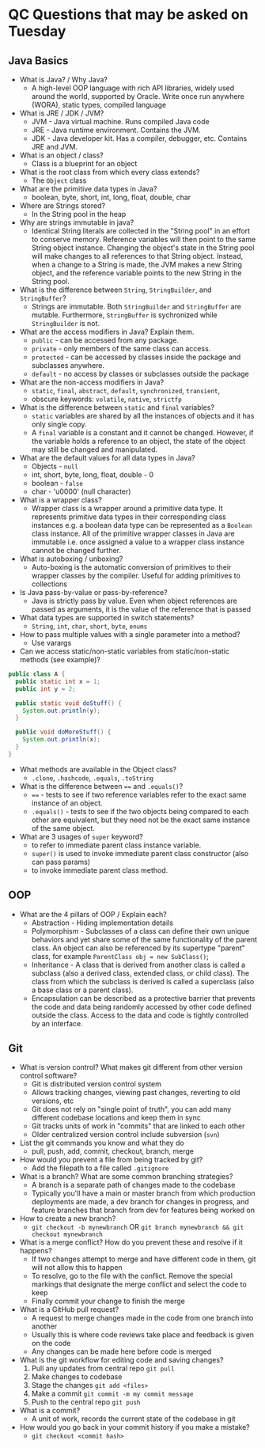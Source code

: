 # QC Questions that may be asked on Tuesday

## Java Basics
* What is Java? / Why Java?
  * A high-level OOP language with rich API libraries, widely used around the world, supported by Oracle. Write once run anywhere (WORA), static types, compiled language
* What is JRE / JDK / JVM?
  * JVM - Java virtual machine. Runs compiled Java code
  * JRE - Java runtime environment. Contains the JVM.
  * JDK - Java developer kit. Has a compiler, debugger, etc. Contains JRE and JVM.
* What is an object / class?
  * Class is a blueprint for an object
* What is the root class from which every class extends?
  * The `Object` class
* What are the primitive data types in Java?
  * boolean, byte, short, int, long, float, double, char
* Where are Strings stored?
  * In the String pool in the heap
* Why are strings immutable in java?
  * Identical String literals are collected in the "String pool" in an effort to conserve memory. Reference variables will then point to the same String object instance. Changing the object's state in the String pool will make changes to all references to that String object. Instead, when a change to a String is made, the JVM makes a new String object, and the reference variable points to the new String in the String pool.
* What is the difference between `String`, `StringBuilder`, and `StringBuffer`?
  * Strings are immutable.  Both `StringBuilder` and `StringBuffer` are mutable.  Furthermore, `StringBuffer` is sychronized while `StringBuilder` is not.
* What are the access modifiers in Java? Explain them.
  * `public`  - can be accessed from any package.
  * `private` - only members of the same class can access.
  * `protected` - can be accessed by classes inside the package and subclasses anywhere.
  * `default` - no access by classes or subclasses outside the package
* What are the non-access modifiers in Java?
  * `static`, `final`, `abstract`, `default`, `synchronized`, `transient`, 
  * obscure keywords: `volatile`, `native`, `strictfp`
* What is the difference between `static` and `final` variables?
  * `static` variables are shared by all the instances of objects and it has only single copy. 
  * A `final` variable is a constant and it cannot be changed. However, if the variable holds a reference to an object, the state of the object may still be changed and manipulated.
* What are the default values for all data types in Java?
  * Objects - `null`
  * int, short, byte, long, float, double - 0
  * boolean - `false`
  * char - 'u0000' (null character)
* What is a wrapper class?
  * Wrapper class is a wrapper around a primitive data type. It represents primitive data types in their corresponding class instances e.g. a boolean data type can be represented as a `Boolean` class instance. All of the primitive wrapper classes in Java are immutable i.e. once assigned a value to a wrapper class instance cannot be changed further.
* What is autoboxing / unboxing?
  * Auto-boxing is the automatic conversion of primitives to their wrapper classes by the compiler. Useful for adding primitives to collections
* Is Java pass-by-value or pass-by-reference?
  * Java is strictly pass by value. Even when object references are passed as arguments, it is the value of the reference that is passed
* What data types are supported in switch statements?
  * `String`, `int`, `char`, `short`, `byte`, `enums`
* How to pass multiple values with a single parameter into a method?
  * Use varargs
* Can we access static/non-static variables from static/non-static methods (see example)?
```java
public class A {
  public static int x = 1;
  public int y = 2;

  public static void doStuff() {
    System.out.println(y);
  }

  public void doMoreStuff() {
    System.out.println(x);
  }
}
```
* What methods are available in the Object class?
  * `.clone`, `.hashcode`, `.equals`, `.toString`
* What is the difference between `==` and `.equals()`?
  * `==` -  tests to see if two reference variables refer to the exact same instance of an object.
  * `.equals()` - tests to see if the two objects being compared to each other are equivalent, but they need not be the exact same instance of the same object.
* What are 3 usages of `super` keyword?
  * to refer to immediate parent class instance variable.
  * `super()` is used to invoke immediate parent class constructor (also can pass params)
  * to invoke immediate parent class method.
  
## OOP
* What are the 4 pillars of OOP / Explain each?
  * Abstraction - Hiding implementation details
  * Polymorphism - Subclasses of a class can define their own unique behaviors and yet share some of the same functionality of the parent class. An object can also be referenced by its supertype "parent" class, for example `ParentClass obj = new SubClass()`;
  * Inheritance - A class that is derived from another class is called a subclass (also a derived class, extended class, or child class). The class from which the subclass is derived is called a superclass (also a base class or a parent class).
  * Encapsulation can be described as a protective barrier that prevents the code and data being randomly accessed by other code defined outside the class. Access to the data and code is tightly controlled by an interface.

## Git

* What is version control? What makes git different from other version control software?
  * Git is distributed version control system
  * Allows tracking changes, viewing past changes, reverting to old versions, etc
  * Git does not rely on "single point of truth", you can add many different codebase locations and keep them in sync
  * Git tracks units of work in "commits" that are linked to each other
  * Older centralized version control include subversion (`svn`)
* List the git commands you know and what they do
  * pull, push, add, commit, checkout, branch, merge
* How would you prevent a file from being tracked by git?
  * Add the filepath to a file called `.gitignore`
* What is a branch? What are some common branching strategies?
  * A branch is a separate path of changes made to the codebase
  * Typically you'll have a main or master branch from which production deployments are made, a dev branch for changes in progress, and feature branches that branch from dev for features being worked on
* How to create a new branch?
  * `git checkout -b mynewbranch` OR `git branch mynewbranch && git checkout mynewbranch`
* What is a merge conflict? How do you prevent these and resolve if it happens?
  * If two changes attempt to merge and have different code in them, git will not allow this to happen
  * To resolve, go to the file with the conflict. Remove the special markings that designate the merge conflict and select the code to keep
  * Finally commit your change to finish the merge
* What is a GitHub pull request?
  * A request to merge changes made in the code from one branch into another
  * Usually this is where code reviews take place and feedback is given on the code
  * Any changes can be made here before code is merged
* What is the git workflow for editing code and saving changes?
  1. Pull any updates from central repo `git pull`
  2. Make changes to codebase
  3. Stage the changes `git add <files>`
  4. Make a commit `git commit -m my commit message`
  5. Push to the central repo `git push`
* What is a commit?
  * A unit of work, records the current state of the codebase in git
* How would you go back in your commit history if you make a mistake?
  * `git checkout <commit hash>`
